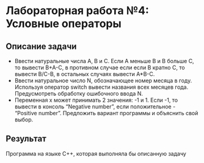 # Лабораторная работа №4: Условные операторы

## Описание задачи

- Ввести натуральные числа A, B и C. Если A меньше B и B больше C, то вывести B+A-C, в противном случае если если B кратно C, то вывести B/С-B, в остальных случаях вывести A*B-C.
- Ввести натуральное число N, обозначающее номер месяца в году. Используя оператор switch вывести названия всех месяцев года. Предусмотреть обработку ошибочного ввода N.
- Переменная x может принимать 2 значения: -1 и 1. Если -1, то вывести в консоль “Negative number”, если положительное - “Positive number”. Предложить вариант программы и объяснить свой выбор.


## Результат

Программа на языке C++, которая выполняла бы описанную задачу
